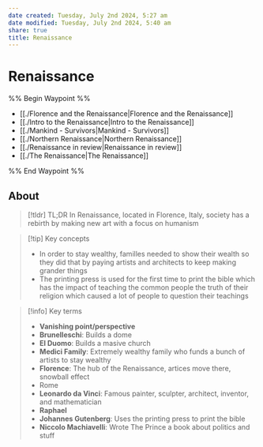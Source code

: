 ```yaml
---
date created: Tuesday, July 2nd 2024, 5:27 am
date modified: Tuesday, July 2nd 2024, 5:40 am
share: true
title: Renaissance
---
```


# Renaissance

%% Begin Waypoint %%

- [[./Florence and the Renaissance|Florence and the Renaissance]]
- [[./Intro to the Renaissance|Intro to the Renaissance]]
- [[./Mankind - Survivors|Mankind - Survivors]]
- [[./Northern Renaissance|Northern Renaissance]]
- [[./Renaissance in review|Renaissance in review]]
- [[./The Renaissance|The Renaissance]]

%% End Waypoint %%

## About

> [!tldr] TL;DR
> In Renaissance, located in Florence, Italy, society has a rebirth by making new art with a focus on humanism

> [!tip] Key concepts
>
> - In order to stay wealthy, familles needed to show their wealth so they did that by paying artists and architects to keep making grander things
> - The printing press is used for the first time to print the bible which has the impact of teaching the common people the truth of their religion which caused a lot of people to question their teachings

> [!info] Key terms
>
> - **Vanishing point/perspective**
> - **Brunelleschi**: Builds a dome
> - **El Duomo**: Builds a masive church
> - **Medici Family**: Extremely wealthy family who funds a bunch of artists to stay wealthy
> - **Florence**: The hub of the Renaissance, artices move there, snowball effect
> - Rome
> - **Leonardo da Vinci**: Famous painter, sculpter, architect, inventor, and mathematician
> - **Raphael**
> - **Johannes Gutenberg**: Uses the printing press to print the bible
> - **Niccolo Machiavelli**: Wrote The Prince a book about politics and stuff
